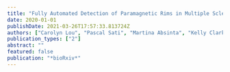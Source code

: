 ```yaml
---
title: "Fully Automated Detection of Paramagnetic Rims in Multiple Sclerosis Lesions on 3T Susceptibility-Based MR Imaging"
date: 2020-01-01
publishDate: 2021-03-26T17:57:33.813724Z
authors: ["Carolyn Lou", "Pascal Sati", "Martina Absinta", "Kelly Clark", "Jordan D Dworkin", "Alessandra M Valcarcel", "Matthew K Schindler", "Daniel S Reich", "Elizabeth M Sweeney", "Russell T Shinohara"]
publication_types: ["2"]
abstract: ""
featured: false
publication: "*bioRxiv*"
---
```


